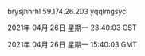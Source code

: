 brysjhhrhl 59.174.26.203 yqqlmgsycl

2021年 04月 26日 星期一 23:40:03 CST

2021年 04月 26日 星期一 15:40:03 GMT
